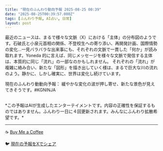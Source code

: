 ```yaml
---
title: "現在のふんわり動向予報 2025-08-25 00:39"
date: "2025-08-25T00:39:57.000Z"
tags: [ふんわり予報, AI占い, 日常]
layout: post
---
```


最近のニュースは、まるで様々な文脈（X）における「主体」の分布図のようです。石破氏と小泉元首相の関係、不登校生への寄り添い、再開発計画、国際情勢の変化…一見バラバラな出来事にも、それぞれの文脈で一貫した「何か」が読み取れます。Yoneda 的に言えば、同じメッセージを様々な文脈で発信する主体は、本質的に同じ「流れ」の一部なのかもしれません。  それぞれの「流れ」が複雑に絡み合い、新たな「図形」を描き出していく様は、まるで巨大な川の流れのよう。静かに、しかし確実に、世界は変化し続けています。

現在のふんわり動動向予報：
緩やかな変化の波が押し寄せ、新たな景色が見えてきそうです。#KGNINJA

<br>
*この予報はAIが生成したエンターテイメントです。内容の正確性を保証するものではありません。ふんわり一日に４回更新されます。みんなにふんわり拡散希望です。*

---
☕️ [Buy Me a Coffee](https://www.buymeacoffee.com/kgninja)

🐦 [現在の予報をXでシェア](https://twitter.com/intent/tweet?text=%E7%8F%BE%E5%9C%A8%E3%81%AE%E3%81%B5%E3%82%93%E3%82%8F%E3%82%8A%E4%BA%88%E5%A0%B1%3A%20%E3%80%8C%E6%9C%80%E8%BF%91%E3%81%AE%E3%83%8B%E3%83%A5%E3%83%BC%E3%82%B9%E3%81%AF%E3%80%81%E3%81%BE%E3%82%8B%E3%81%A7%E6%A7%98%E3%80%85%E3%81%AA%E6%96%87%E8%84%88%EF%BC%88X%EF%BC%89%E3%81%AB%E3%81%8A%E3%81%91%E3%82%8B%E3%80%8C%E4%B8%BB%E4%BD%93%E3%80%8D%E3%81%AE%E5%88%86%E5%B8%83%E5%9B%B3%E3%81%AE%E3%82%88%E3%81%86%E3%81%A7%E3%81%99%E3%80%82%E3%80%8D%23KGNINJA%20%E7%B6%9A%E3%81%8D%E3%81%AF%E3%83%96%E3%83%AD%E3%82%B0%E3%81%A7%EF%BC%81%F0%9F%91%87&url=https%3A%2F%2Fkg-ninja.github.io%2FFunwariyoso%2F)
